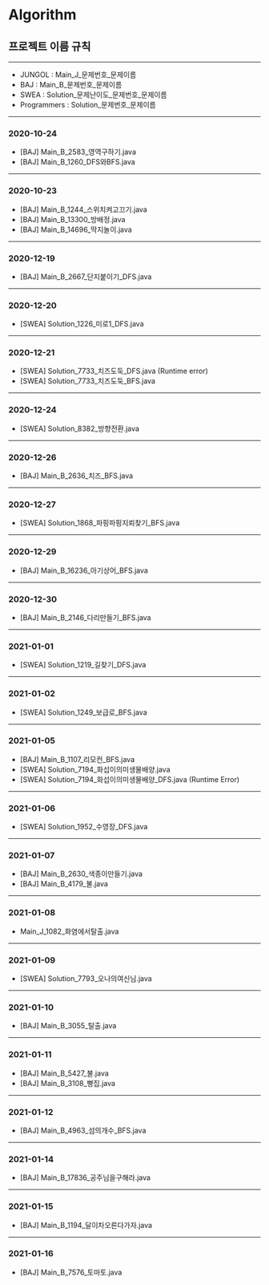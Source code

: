 # Algorithm
## 프로젝트 이름 규칙

----

- JUNGOL : Main\_J\_문제번호\_문제이름
- BAJ : Main\_B\_문제번호\_문제이름
- SWEA : Solution\_문제난이도\_문제번호\_문제이름
- Programmers : Solution\_문제번호\_문제이름

----

### 2020-10-24

- [BAJ] Main_B_2583_영역구하기.java
- [BAJ] Main_B_1260_DFS와BFS.java

-----------------

### 2020-10-23

- [BAJ] Main_B_1244_스위치켜고끄기.java
- [BAJ] Main_B_13300_방배정.java
- [BAJ] Main_B_14696_딱지놀이.java

-----------------

### 2020-12-19

- [BAJ] Main_B_2667\_단지붙이기\_DFS.java

-----------------

### 2020-12-20

- [SWEA] Solution\_1226\_미로1\_DFS.java

-----------------

### 2020-12-21

- [SWEA] Solution\_7733\_치즈도둑_DFS.java (Runtime error)
- [SWEA] Solution\_7733\_치즈도둑_BFS.java

-----------------

### 2020-12-24

* [SWEA] Solution\_8382\_방향전환.java

-----------------

### 2020-12-26

* [BAJ] Main\_B\_2636\_치즈\_BFS.java

-----------------

### 2020-12-27

* [SWEA] Solution\_1868\_파핑파핑지뢰찾기_BFS.java

-----------------

### 2020-12-29

* [BAJ] Main\_B\_16236\_아기상어\_BFS.java

-----------------

### 2020-12-30

* [BAJ] Main\_B\_2146\_다리만들기\_BFS.java

-----------------

### 2021-01-01

* [SWEA] Solution\_1219\_길찾기\_DFS.java

-----------------

### 2021-01-02

* [SWEA] Solution\_1249\_보급로\_BFS.java

-----------------

### 2021-01-05

* [BAJ] Main\_B\_1107\_리모컨\_BFS.java
* [SWEA] Solution\_7194\_화섭이의미생물배양.java
* [SWEA] Solution\_7194\_화섭이의미생물배양\_DFS.java (Runtime Error)

-----------------

### 2021-01-06

* [SWEA] Solution\_1952\_수영장\_DFS.java

-----------------

### 2021-01-07

* [BAJ] Main\_B\_2630\_색종이만들기.java
* [BAJ] Main\_B\_4179\_불.java

-----------------

### 2021-01-08

* Main\_J\_1082\_화염에서탈출.java

-----------------

### 2021-01-09

* [SWEA] Solution\_7793\_오나의여신님.java

-----------------

### 2021-01-10

* [BAJ] Main\_B\_3055\_탈출.java

-----------------

### 2021-01-11

* [BAJ] Main\_B\_5427\_불.java
* [BAJ] Main\_B\_3108\_빵집.java

-----------------

### 2021-01-12

* [BAJ] Main\_B\_4963\_섬의개수\_BFS.java

-----------------

### 2021-01-14

* [BAJ] Main\_B\_17836\_공주님을구해라.java

-----------------

### 2021-01-15

* [BAJ] Main\_B\_1194\_달이차오른다가자.java

-----------------

### 2021-01-16

* [BAJ] Main\_B\_7576\_토마토.java